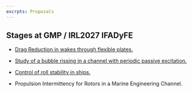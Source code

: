 ```yaml
---
excrpts: Proposals
---
```


## Stages at GMP / IRL2027 IFADyFE

- [Drag Reduction in wakes through flexible plates.](/assets/posts/flapwake)

- [Study of a bubble rissing in a channel with periodic passive excitation.](/assets/posts/3dtransition)

- [Control of roll stability in ships.](/assets/posts/roll_stab)

- Propulsion Intermittency for Rotors in a Marine Engineering Channel.
